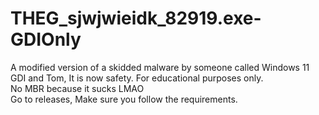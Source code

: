 # THEG_sjwjwieidk_82919.exe-GDIOnly
A modified version of a skidded malware by someone called Windows 11 GDI and Tom, It is now safety. For educational purposes only.
<br>No MBR because it sucks LMAO
<br>Go to releases, Make sure you follow the requirements.
